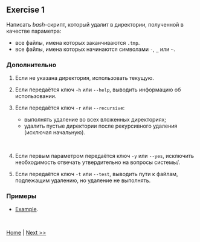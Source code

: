 ## Exercise 1

Написать *bash*-скрипт, который удалит в директории, полученной в качестве параметра:

- все файлы, имена которых заканчиваются `.tmp`.
- все файлы, имена которых начинаются символами `-`, `_` или `~`.

### Дополнительно

1. Если не указана директория, использовать текущую.

2. Если передаётся ключ `-h` или `--help`, выводить информацию об использовании.

3. Если передаётся ключ `-r` или `--recursive`:

	- выполнять удаление во всех вложенных директориях;
	- удалить пустые директории после рекурсивного удаления (исключая начальную).

<br>

4. Если первым параметром передаётся ключ `-y` или `--yes`, исключить необходимость отвечать утвердительно на вопросы системы/.

5. Если передаётся ключ `-t` или `--test`, выводить пути к файлам, подлежащим удалению, но удаление не выполнять.

### Примеры

- [Example](example01.md).

<br>

[Home](../readme.md) | [Next >>](exercise02.md)

